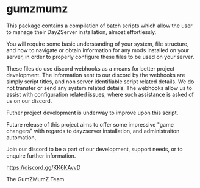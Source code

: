 # gumzmumz

This package contains a compilation of batch scripts which allow the user to manage their DayZServer installation, almost effortlessly. 

You will require some basic understanding of your system, file structure, and how to navigate or obtain information for any mods installed on your server, in order to properly configure these files to be used on your server. 

These files do use discord webhooks as a means for better project development. 
The information sent to our discord by the webhooks are simply script titles, and non server identifiable script related details.
We do not transfer or send any system related details. 
The webhooks allow us to assist with configuration related issues, where such assistance is asked of us on our discord.   

Futher project development is underway to improve upon this script.

Future release of this project aims to offer some impressive "game changers" with regards to dayzserver installation, and administraiton automation,

Join our discord to be a part of our development, support needs, or to enquire further information.  

 https://discord.gg/KK6KAvvD

The GumZMumZ Team

